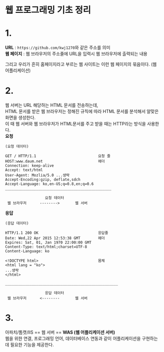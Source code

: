 웹 프로그래밍 기초 정리
=======================
# 1.   
**URL** : ```https://github.com/kwj1270```와 같은 주소를 의미     
**웹 페이지** : 웹 브라우저의 주소줄에 URL을 입력시 웹 브라우저에 출력되는 내용    
  
그리고 우리가 흔히 홈페이지라고 부르는 웹 사이트는 이런 웹 페이지의 묶음이다. (웹 어플리케이션)  
       
# 2.     
웹 서버는 URL 해당하는 HTML 문서를 전송하는데,      
HTML 문서를 받은 웹 브라우저는 정해진 규칙에 따라 HTML 문서를 분석해서 알맞은 화면을 생성한다.    
이 때 웹 서버와 웹 브라우저가 HTML문서를 주고 받을 때는 HTTP라는 방식을 사용한다.    
**요청**
```
(요청 데이터)

GET / HTTP/1.1                            요청 줄
HOST:www.daum.net                         헤더
Connection: keep-alive
Accept: text/html
User-Agent: Mozlia/5.0 ...생략
Accept-Encoding:gzip, deflate,sdch
Accept-Language: ko,en-US;q=0.8,en;q=0.6
________________________________________________

                  요청 데이터 
 웹 브라우저      -------->       웹 서버
```
**응답**
```
(응답 데이터)

HTTP/1.1 200 OK                           응답줄
Date: Wed,22 Apr 2015 12:53:38 GMT        헤더
Expires: Sat, 01, Jan 1970 22:00:00 GMT
Content-Type: text/html;charset=UTF-8
Content-Language: ko

<!DOCTYPE html>                           몸체
<html lang = "ko">
...생략
</html>

___________________________________________________

                  응답 데이터 
 웹 브라우저      <--------       웹 서버     

```
# 3.    
아파치/톰캣/IIS == 웹 서버 == **WAS (웹 어플리케이션 서버)**    
웹을 위한 연결, 프로그래밍 언어, 데이터베이스 연동과 같이 어플리케이션을 구현하는데 필요한 기능을 제공한다.
